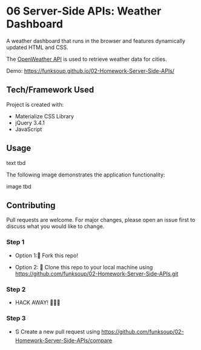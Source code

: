 # 06 Server-Side APIs: Weather Dashboard

A weather dashboard that runs in the browser and features dynamically updated HTML and CSS.

The [OpenWeather API](https://openweathermap.org/api) is used to retrieve weather data for cities.

Demo: https://funksoup.github.io/02-Homework-Server-Side-APIs/


## Tech/Framework Used

Project is created with:

* Materialize CSS Library
* jQuery 3.4.1
* JavaScript


## Usage

text tbd

The following image demonstrates the application functionality:

image tbd


## Contributing

Pull requests are welcome. For major changes, please open an issue first to discuss what you would like to change.


### Step 1

* Option 1:🍴 Fork this repo!

* Option 2: 👯 Clone this repo to your local machine using https://github.com/funksoup/02-Homework-Server-Side-APIs.git

### Step 2

* HACK AWAY! 🔨🔨🔨

### Step 3

* 🔃 Create a new pull request using https://github.com/funksoup/02-Homework-Server-Side-APIs/compare 



